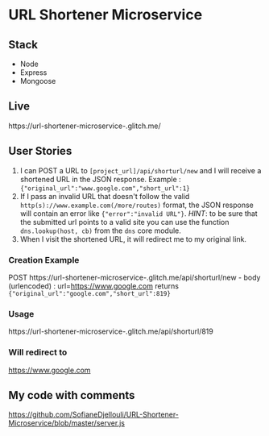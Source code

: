 # URL Shortener Microservice
## Stack
* Node
* Express
* Mongoose
## Live
https://url-shortener-microservice-.glitch.me/
## User Stories
1. I can POST a URL to `[project_url]/api/shorturl/new` and I will receive a shortened URL in the JSON response. Example : `{"original_url":"www.google.com","short_url":1}`
2. If I pass an invalid URL that doesn't follow the valid `http(s)://www.example.com(/more/routes)` format, the JSON response will contain an error like `{"error":"invalid URL"}`. *HINT*: to be sure that the submitted url points to a valid site you can use the function `dns.lookup(host, cb)` from the `dns` core module.
3. When I visit the shortened URL, it will redirect me to my original link.
### Creation Example
POST https://url-shortener-microservice-.glitch.me/api/shorturl/new - body (urlencoded) :  url=https://www.google.com
returns `{"original_url":"google.com","short_url":819}`
### Usage
https://url-shortener-microservice-.glitch.me/api/shorturl/819
### Will redirect to
https://www.google.com
## My code with comments
https://github.com/SofianeDjellouli/URL-Shortener-Microservice/blob/master/server.js
